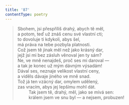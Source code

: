 ```yaml
---
title: '87'
contentType: poetry
---
```


<section>

> Sbohem, jsi přespříliš drahý, abych tě měl,  
> a potom, teď už znáš cenu své vlastní cti;  
> to dovoluje ti kdykoli, abys šel,  
> má práva na tebe pozbyla platnosti.  
> Což jsem tě jinak měl než jako krásný dar,  
> jejž jsi mi bez zásluh věnoval jen ty sám?  
> Ne, ve mně nenajdeš, proč ses mi daroval —  
> a tak je konec už mým dávným výsadám!  
> Dával ses, neznaje velikost vlastní ceny,  
> a viděls dávaje jiného ve mně snad.  
> Tož já ten vzácný dar, omylem udělený,  
> zas vracím, abys jej lepšímu mohl dát.  
>          Tak jsem tě, drahý, měl, jako se mívá sen:  
>          králem jsem ve snu byl — a nejsem, probuzen!

</section>
